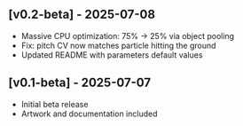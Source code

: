 ## [v0.2-beta] - 2025-07-08

- Massive CPU optimization: 75% → 25% via object pooling
- Fix: pitch CV now matches particle hitting the ground
- Updated README with parameters default values

## [v0.1-beta] - 2025-07-07

- Initial beta release
- Artwork and documentation included